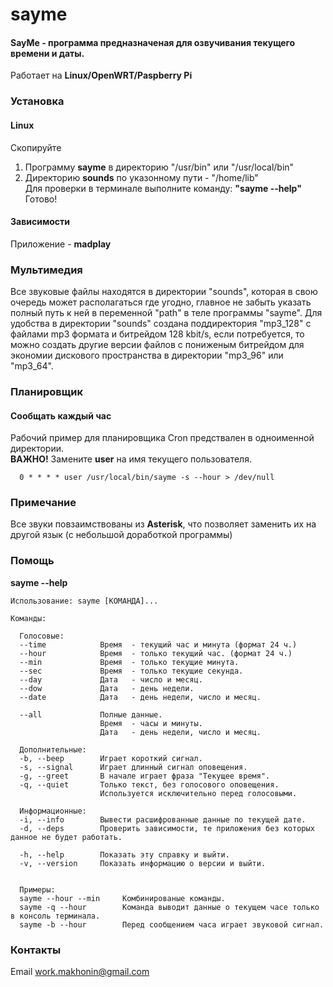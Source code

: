 # sayme
#### SayMe - программа предназначеная для озвучивания текущего времени и даты.
Работает на **Linux/OpenWRT/Paspberry Pi**

### Установка
#### Linux
Скопируйте  
1. Программу **sayme** в директорию "/usr/bin" или "/usr/local/bin"  
2. Директорию **sounds** по указонному пути - "/home/lib"  
Для проверки в терминале выполните команду: **"sayme --help"**  
Готово!

#### Зависимости
Приложение - **madplay**  

### Мультимедия
Все звуковые файлы находятся в директории "sounds", которая в свою очередь может располагаться где угодно,
главное не забыть указать полный путь к ней в переменной "path" в теле программы "sayme". 
Для удобства в директории "sounds" создана поддиректория "mp3_128" с файлами mp3 формата и битрейдом 128 kbit/s, 
если потребуется, то можно создать другие версии файлов с пониженым битрейдом для экономии дискового пространства 
в директории "mp3_96" или "mp3_64".

### Планировщик
#### Сообщать каждый час  
Рабочий пример для планировщика Cron предствален в одноименной директории.  
**ВАЖНО!** Замените **user** на имя текущего пользователя.

      0 * * * * user /usr/local/bin/sayme -s --hour > /dev/null

### Примечание
Все звуки повзаимствованы из **Asterisk**, что позволяет заменить их на другой язык (с небольшой доработкой программы)  

### Помощь
**sayme --help**  

    Использование: sayme [КОМАНДА]...

    Команды:

      Голосовые:
      --time            Время  - текущий час и минута (формат 24 ч.)
      --hour            Время  - только текущий час. (формат 24 ч.)
      --min             Время  - только текущие минута.
      --sec             Время  - только текущие секунда.
      --day             Дата   - число и месяц.
      --dow             Дата   - день недели.
      --date            Дата   - день недели, число и месяц.

      --all             Полные данные.
                        Время  - часы и минуты.
                        Дата   - день недели, число и месяц.

      Дополнительные:
      -b, --beep        Играет короткий сигнал.
      -s, --signal      Играет длинный сигнал оповещения.
      -g, --greet       В начале играет фраза "Текущее время".
      -q, --quiet       Только текст, без голосового оповещения.
                        Используется исключительно перед голосовыми.

      Информационные:
      -i, --info        Вывести расшифрованные данные по текущей дате.
      -d, --deps        Проверить зависимости, те приложения без которых данное не будет работать.

      -h, --help        Показать эту справку и выйти.
      -v, --version     Показать информацию о версии и выйти.


      Примеры:
      sayme --hour --min     Комбинированые команды.
      sayme -q --hour        Команда выводит данные о текущем часе только в консоль терминала.
      sayme -b --hour        Перед сообщением часа играет звуковой сигнал.
         
### Контакты
Email work.makhonin@gmail.com
